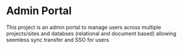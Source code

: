 # Admin Portal

This project is an admin portal to manage users across multiple projects/sites and databses (relational and document based) allowing seemless sync transfer and SSO for users

